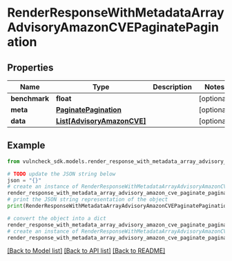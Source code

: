 # RenderResponseWithMetadataArrayAdvisoryAmazonCVEPaginatePagination


## Properties

Name | Type | Description | Notes
------------ | ------------- | ------------- | -------------
**benchmark** | **float** |  | [optional] 
**meta** | [**PaginatePagination**](PaginatePagination.md) |  | [optional] 
**data** | [**List[AdvisoryAmazonCVE]**](AdvisoryAmazonCVE.md) |  | [optional] 

## Example

```python
from vulncheck_sdk.models.render_response_with_metadata_array_advisory_amazon_cve_paginate_pagination import RenderResponseWithMetadataArrayAdvisoryAmazonCVEPaginatePagination

# TODO update the JSON string below
json = "{}"
# create an instance of RenderResponseWithMetadataArrayAdvisoryAmazonCVEPaginatePagination from a JSON string
render_response_with_metadata_array_advisory_amazon_cve_paginate_pagination_instance = RenderResponseWithMetadataArrayAdvisoryAmazonCVEPaginatePagination.from_json(json)
# print the JSON string representation of the object
print(RenderResponseWithMetadataArrayAdvisoryAmazonCVEPaginatePagination.to_json())

# convert the object into a dict
render_response_with_metadata_array_advisory_amazon_cve_paginate_pagination_dict = render_response_with_metadata_array_advisory_amazon_cve_paginate_pagination_instance.to_dict()
# create an instance of RenderResponseWithMetadataArrayAdvisoryAmazonCVEPaginatePagination from a dict
render_response_with_metadata_array_advisory_amazon_cve_paginate_pagination_from_dict = RenderResponseWithMetadataArrayAdvisoryAmazonCVEPaginatePagination.from_dict(render_response_with_metadata_array_advisory_amazon_cve_paginate_pagination_dict)
```
[[Back to Model list]](../README.md#documentation-for-models) [[Back to API list]](../README.md#documentation-for-api-endpoints) [[Back to README]](../README.md)


